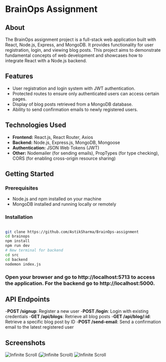 # BrainOps Assignment

## About

The BrainOps assignment project is a full-stack web application built with React, Node.js, Express, and MongoDB. It provides functionality for user registration, login, and viewing blog posts. This project aims to demonstrate fundamental concepts of web development and showcases how to integrate React with a Node.js backend.

## Features

- User registration and login system with JWT authentication.
- Protected routes to ensure only authenticated users can access certain pages.
- Display of blog posts retrieved from a MongoDB database.
- Ability to send confirmation emails to newly registered users.

## Technologies Used

- **Frontend:** React.js, React Router, Axios
- **Backend:** Node.js, Express.js, MongoDB, Mongoose
- **Authentication:** JSON Web Tokens (JWT)
- **Other:** Nodemailer (for sending emails), PropTypes (for type checking), CORS (for enabling cross-origin resource sharing)

## Getting Started

### Prerequisites

- Node.js and npm installed on your machine
- MongoDB installed and running locally or remotely

### Installation

```bash

git clone https://github.com/AstikSharma/BrainOps-assignment
cd brainops
npm install
npm run dev
# New terminal for backend
cd src
cd backend
nodemon index.js

```
### Open your browser and go to http://localhost:5713 to access the application. For the backend go to http://localhost:5000.

## API Endpoints
-**POST /signup**: Register a new user
-**POST /login**: Login with existing credentials
-**GET /api/blogs**: Retrieve all blog posts
-**GET /api/blog/:id**: Retrieve a specific blog post by ID
-**POST /send-email**: Send a confirmation email to the latest registered user

## Screenshots
![Infinite Scroll](https://github.com/AstikSharma/BrainOps-assignment/assets/132981717/3696b591-3c6c-4409-980a-94bda315086e) 
(![Infinite Scroll](https://github.com/AstikSharma/BrainOps-assignment/assets/132981717/7cb368cb-5a21-4709-8cbb-9182933f4ba0))
![Infinite Scroll](https://github.com/AstikSharma/BrainOps-assignment/assets/132981717/5fe9d8a9-62d3-495a-b54b-9c6c7002ae2f)


